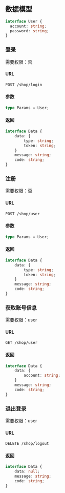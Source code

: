 ## 数据模型
```ts
interface User {
  account: string;
  password: string;
}
```

### 登录

需要权限：否

#### URL
```
POST /shop/login
```

#### 参数
```ts
type Params = User;
```

#### 返回
```ts
interface Data {
    data: {
        type: string;
        token: string;
    }
    message: string;
    code: string;
}
```


### 注册

需要权限：否

#### URL
```
POST /shop/user
```

#### 参数
```ts
type Params = User;
```

#### 返回
```ts
interface Data {
    data: {
        type: string;
        token: string;
    }
    message: string;
    code: string;
}
```

### 获取账号信息

需要权限：user

#### URL
```
GET /shop/user
```

#### 返回
```ts
interface Data {
    data: {
        account: string;
    }
    message: string;
    code: string;
}
```

### 退出登录

需要权限：user

#### URL
```
DELETE /shop/logout
```

#### 返回
```ts
interface Data {
    data: null;
    message: string;
    code: string;
}
```
